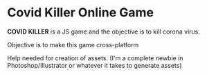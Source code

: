 # Covid Killer Online Game

**COVID KILLER** is a JS game and the objective is to kill corona virus.

Objective is to make this game cross-platform

Help needed for creation of assets. (I'm a complete newbie in Photoshop/Illustrator or whatever it takes to generate assets)
